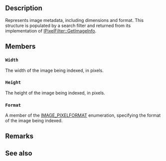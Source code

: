 ## Description

Represents image metadata, including dimensions and format. This structure is populated by a search filter and returned from its implementation of [IPixelFilter::GetImageInfo](https://learn.microsoft.com/windows/win32/api/filter/nf-filter-ipixelfilter-getimageinfo).

## Members

### `Width`

The width of the image being indexed, in pixels.

### `Height`

The height of the image being indexed, in pixels.

### `Format`

A member of the [IMAGE_PIXELFORMAT](https://learn.microsoft.com/windows/win32/api/filter/ne-filter-image_pixelformat) enumeration, specifying the format of the image being indexed.

## Remarks

## See also